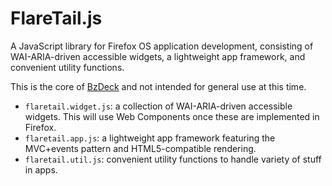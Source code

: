 # FlareTail.js

A JavaScript library for Firefox OS application development, consisting of WAI-ARIA-driven accessible widgets, a lightweight app framework, and convenient utility functions.

This is the core of [BzDeck](https://github.com/bzdeck/bzdeck) and not intended for general use at this time.

* `flaretail.widget.js`: a collection of WAI-ARIA-driven accessible widgets. This will use Web Components once these are implemented in Firefox.
* `flaretail.app.js`: a lightweight app framework featuring the MVC+events pattern and HTML5-compatible rendering.
* `flaretail.util.js`: convenient utility functions to handle variety of stuff in apps.
